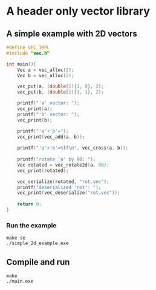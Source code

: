# A header only vector library

## A simple example with 2D vectors
```c
#define VEC_IMPL
#include "vec.h"

int main(){
    Vec a = vec_alloc(2);
    Vec b = vec_alloc(2);

    vec_put(a, (double[]){1, 0}, 2);
    vec_put(b, (double[]){1, 1}, 2);

    printf("'a' vector: ");
    vec_print(a);
    printf("'b' vector: ");
    vec_print(b);

    printf("'a'+'b'=");
    vec_print(vec_add(a, b));
   
    printf("'a'×'b'=%lf\n", vec_cross(a, b));
    
    printf("rotate 'a' by 90: ");
    Vec rotated = vec_rotate2d(a, 90);
    vec_print(rotated);

    vec_serialize(rotated, "rot.vec");
    printf("deserialized 'rot': ");
    vec_print(vec_deserialize("rot.vec"));
    
    return 0;
}
```

### Run the example
```console
make se
./simple_2d_example.exe
```


## Compile and run
```console
make
./main.exe
```
